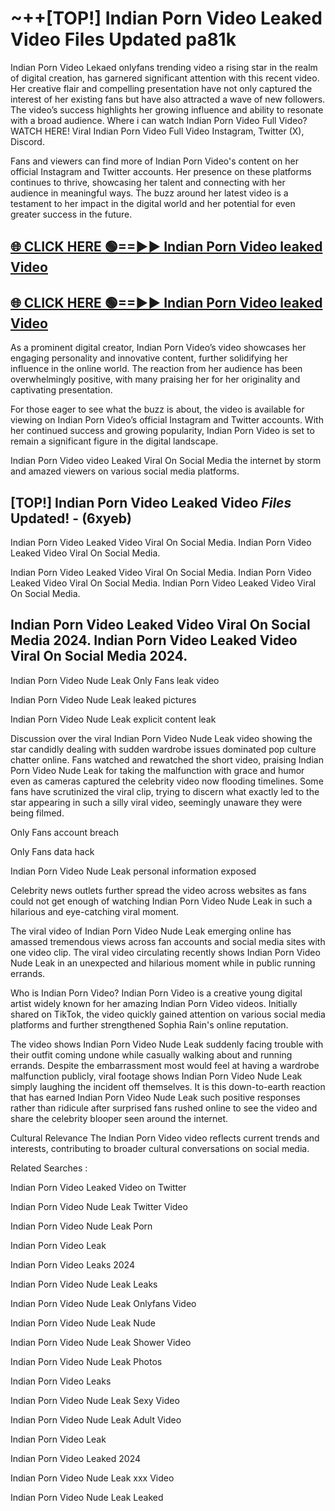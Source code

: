 # ~++[TOP!]  Indian Porn Video Leaked Video Files Updated pa81k<br>

 Indian Porn Video Lekaed onlyfans trending video a rising star in the realm of digital creation, has garnered significant attention with this recent video. Her creative flair and compelling presentation have not only captured the interest of her existing fans but have also attracted a wave of new followers. The video’s success highlights her growing influence and ability to resonate with a broad audience.
Where i can watch  Indian Porn Video Full Video? WATCH HERE! Viral  Indian Porn Video Full Video Instagram, Twitter (X), Discord.


Fans and viewers can find more of  Indian Porn Video's content on her official Instagram and Twitter accounts. Her presence on these platforms continues to thrive, showcasing her talent and connecting with her audience in meaningful ways. The buzz around her latest video is a testament to her impact in the digital world and her potential for even greater success in the future.


## [🌐 CLICK HERE 🟢==►►  Indian Porn Video leaked Video ](https://error-example.blogspot.com/2024/09/new-indian.html&ref=git)

## [🌐 CLICK HERE 🟢==►►  Indian Porn Video leaked Video ](https://error-example.blogspot.com/2024/09/new-indian.html&ref=git)


As a prominent digital creator,  Indian Porn Video’s video showcases her engaging personality and innovative content, further solidifying her influence in the online world. The reaction from her audience has been overwhelmingly positive, with many praising her for her originality and captivating presentation.

For those eager to see what the buzz is about, the video is available for viewing on  Indian Porn Video’s official Instagram and Twitter accounts. With her continued success and growing popularity,  Indian Porn Video is set to remain a significant figure in the digital landscape.


  Indian Porn Video video Leaked Viral On Social Media the internet by storm and amazed viewers on various social media platforms.


## [TOP!]  Indian Porn Video Leaked Video *Files* Updated! - (6xyeb) 

 Indian Porn Video Leaked Video Viral On Social Media. Indian Porn Video Leaked Video Viral On Social Media.

 Indian Porn Video Leaked Video Viral On Social Media. Indian Porn Video Leaked Video Viral On Social Media. Indian Porn Video Leaked Video Viral On Social Media.


##  Indian Porn Video Leaked Video Viral On Social Media 2024. Indian Porn Video Leaked Video Viral On Social Media 2024.
 Indian Porn Video Nude Leak Only Fans leak video

 Indian Porn Video Nude Leak leaked pictures

 Indian Porn Video Nude Leak explicit content leak

Discussion over the viral  Indian Porn Video Nude Leak video showing the star candidly dealing with sudden wardrobe issues dominated pop culture chatter online. Fans watched and rewatched the short video, praising  Indian Porn Video Nude Leak for taking the malfunction with grace and humor even as cameras captured the celebrity video now flooding timelines. Some fans have scrutinized the viral clip, trying to discern what exactly led to the star appearing in such a silly viral video, seemingly unaware they were being filmed.


Only Fans account breach

Only Fans data hack

 Indian Porn Video Nude Leak personal information exposed

Celebrity news outlets further spread the video across websites as fans could not get enough of watching  Indian Porn Video Nude Leak in such a hilarious and eye-catching viral moment.


The viral video of  Indian Porn Video Nude Leak emerging online has amassed tremendous views across fan accounts and social media sites with one video clip. The viral video circulating recently shows  Indian Porn Video Nude Leak in an unexpected and hilarious moment while in public running errands.


Who is  Indian Porn Video?  Indian Porn Video is a creative young digital artist widely known for her amazing  Indian Porn Video videos. Initially shared on TikTok, the video quickly gained attention on various social media platforms and further strengthened Sophia Rain's online reputation.

The video shows  Indian Porn Video Nude Leak suddenly facing trouble with their outfit coming undone while casually walking about and running errands. Despite the embarrassment most would feel at having a wardrobe malfunction publicly, viral footage shows  Indian Porn Video Nude Leak simply laughing the incident off themselves. It is this down-to-earth reaction that has earned  Indian Porn Video Nude Leak such positive responses rather than ridicule after surprised fans rushed online to see the video and share the celebrity blooper seen around the internet.

Cultural Relevance The  Indian Porn Video video reflects current trends and interests, contributing to broader cultural conversations on social media.

Related Searches :

 Indian Porn Video Leaked Video on Twitter

 Indian Porn Video Nude Leak Twitter Video

 Indian Porn Video Nude Leak Porn

 Indian Porn Video Leak 

 Indian Porn Video Leaks 2024

 Indian Porn Video Nude Leak Leaks

 Indian Porn Video Nude Leak Onlyfans Video

 Indian Porn Video Nude Leak Nude

 Indian Porn Video Nude Leak Shower Video

 Indian Porn Video Nude Leak Photos

 Indian Porn Video Leaks

 Indian Porn Video Nude Leak Sexy Video

 Indian Porn Video Nude Leak Adult Video

 Indian Porn Video Leak

 Indian Porn Video Leaked 2024

 Indian Porn Video Nude Leak xxx Video

 Indian Porn Video Nude Leak Leaked